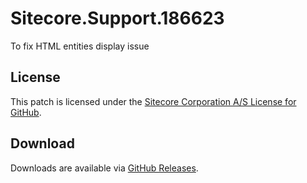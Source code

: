 # Sitecore.Support.186623
To fix HTML entities display issue

## License  
This patch is licensed under the [Sitecore Corporation A/S License for GitHub](https://github.com/sitecoresupport/Sitecore.Support.186623/blob/master/LICENSE).  

## Download  
Downloads are available via [GitHub Releases](https://github.com/sitecoresupport/Sitecore.Support.186623/releases).  
